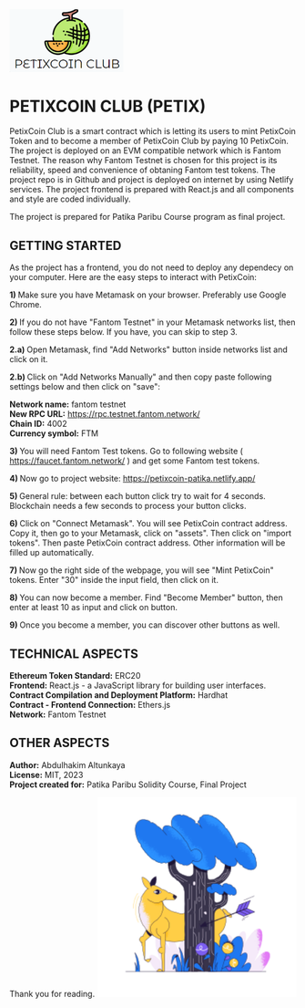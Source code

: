 <img src="./public/website_logo.png" width="200" text-align="center">

# PETIXCOIN CLUB (PETIX)
PetixCoin Club is a smart contract which is letting its users to mint PetixCoin Token and to become a member of PetixCoin Club by paying 10 PetixCoin.
The project is deployed on an EVM compatible network which is Fantom Testnet. The reason why Fantom Testnet is chosen for this project is its 
reliability, speed and convenience of obtaning Fantom test tokens. The project repo is in Github and project is deployed on internet by using Netlify services.
The project frontend is prepared with React.js and all components and style are coded individually.

The project is prepared for Patika Paribu Course program as final project. 

## GETTING STARTED

As the project has a frontend, you do not need to deploy any dependecy on your computer. Here are the easy steps to interact with PetixCoin:

<strong>1) </strong> Make sure you have Metamask on your browser. Preferably use Google Chrome.

<strong>2) </strong>If you do not have "Fantom Testnet" in your Metamask networks list, then follow these steps below. If you have, you can skip to step 3.

<strong>2.a) </strong>Open Metamask, find "Add Networks" button inside networks list and click on it.

<strong>2.b) </strong>Click on "Add Networks Manually" and then copy paste following settings below and then click on "save":

<strong>Network name:</strong> fantom testnet <br>
<strong>New RPC URL:</strong> https://rpc.testnet.fantom.network/ <br>
<strong>Chain ID:</strong> 4002 <br>
<strong>Currency symbol:</strong> FTM  <br>

<strong>3) </strong>You will need Fantom Test tokens. Go to following website ( https://faucet.fantom.network/ ) and get some Fantom test tokens.

<strong>4) </strong>Now go to project website: https://petixcoin-patika.netlify.app/

<strong>5) </strong>General rule: between each button click try to wait for 4 seconds. Blockchain needs a few seconds to process your button clicks.

<strong>6) </strong>Click on "Connect Metamask". You will see PetixCoin contract address. Copy it, then go to your Metamask, click on "assets". 
Then click on "import tokens". Then paste PetixCoin contract address. Other information will be filled up automatically.

<strong>7) </strong>Now go the right side of the webpage, you will see "Mint PetixCoin" tokens. Enter "30" inside the input field, then click on it.

<strong>8) </strong>You can now become a member. Find "Become Member" button, then enter at least 10 as input and click on button. 

<strong>9) </strong>Once you become a member, you can discover other buttons as well.

## TECHNICAL ASPECTS

<strong>Ethereum Token Standard:</strong> ERC20 <br>
<strong>Frontend:</strong> React.js - a JavaScript library for building user interfaces. <br>
<strong>Contract Compilation and Deployment Platform:</strong> Hardhat <br>
<strong>Contract - Frontend Connection:</strong> Ethers.js <br>
<strong>Network:</strong> Fantom Testnet


## OTHER ASPECTS

<strong>Author:</strong> Abdulhakim Altunkaya <br>
<strong>License:</strong> MIT, 2023 <br>
<strong>Project created for:</strong> Patika Paribu Solidity Course, Final Project <br>

Thank you for reading.
<img src="./public/readme_finish.png" width="350" text-align="center">
